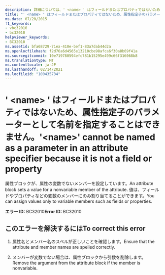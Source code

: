 ```yaml
---
description: 詳細については、' <name> ' はフィールドまたはプロパティではないため、属性指定子のパラメーターとして名前を指定することはできません。
title: "' <name> ' はフィールドまたはプロパティではないため、属性指定子のパラメーターとして名前を指定することはできません。"
ms.date: 07/20/2015
f1_keywords:
- vbc32010
- bc32010
helpviewer_keywords:
- BC32010
ms.assetid: bfa68729-71ea-410e-bef1-83a7dab44d2a
ms.openlocfilehash: f2d76a6d4565e13210cbe98afca6f30a8b69f41a
ms.sourcegitcommit: 10e719780594efc781b15295e499c66f316068b8
ms.translationtype: MT
ms.contentlocale: ja-JP
ms.lasthandoff: 02/14/2021
ms.locfileid: "100435734"
---
```

# <a name="name-cannot-be-named-as-a-parameter-in-an-attribute-specifier-because-it-is-not-a-field-or-property"></a><span data-ttu-id="98cd0-103">' \<name> ' はフィールドまたはプロパティではないため、属性指定子のパラメーターとして名前を指定することはできません。</span><span class="sxs-lookup"><span data-stu-id="98cd0-103">'\<name>' cannot be named as a parameter in an attribute specifier because it is not a field or property</span></span>

<span data-ttu-id="98cd0-104">属性ブロックが、属性の変数でないメンバーを設定しています。</span><span class="sxs-lookup"><span data-stu-id="98cd0-104">An attribute block sets a value for a nonvariable member of the attribute.</span></span> <span data-ttu-id="98cd0-105">値は、フィールドやプロパティなどの変数のメンバーにのみ割り当てることができます。</span><span class="sxs-lookup"><span data-stu-id="98cd0-105">You can assign values only to variable members such as fields or properties.</span></span>  
  
 <span data-ttu-id="98cd0-106">**エラー ID:** BC32010</span><span class="sxs-lookup"><span data-stu-id="98cd0-106">**Error ID:** BC32010</span></span>  
  
## <a name="to-correct-this-error"></a><span data-ttu-id="98cd0-107">このエラーを解決するには</span><span class="sxs-lookup"><span data-stu-id="98cd0-107">To correct this error</span></span>  
  
1. <span data-ttu-id="98cd0-108">属性名とメンバー名のスペルが正しいことを確認します。</span><span class="sxs-lookup"><span data-stu-id="98cd0-108">Ensure that the attribute and member names are spelled correctly.</span></span>  
  
2. <span data-ttu-id="98cd0-109">メンバーが変数でない場合は、属性ブロックから引数を削除します。</span><span class="sxs-lookup"><span data-stu-id="98cd0-109">Remove the argument from the attribute block if the member is nonvariable.</span></span>  

